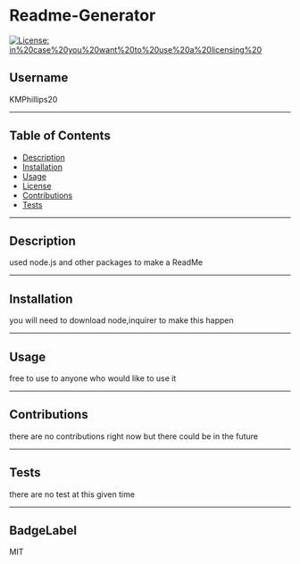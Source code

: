 # Readme-Generator
  [![License: in%20case%20you%20want%20to%20use%20a%20licensing%20](https://img.shields.io/badge/License-in%20case%20you%20want%20to%20use%20a%20licensing%20-yellow.svg)](https://opensource.org/licenses/in%20case%20you%20want%20to%20use%20a%20licensing%20) 
  

  ## Username
  KMPhillips20
***
  ## Table of Contents
  - [Description](#description)
  - [Installation](#installation)
  - [Usage](#usage)
  - [License](#license)
  - [Contributions](#contributions)
  - [Tests](#tests)
***
  ## Description
  used node.js and other packages to make a ReadMe
***
  ## Installation
  you will need to download node,inquirer to make this happen
***
  ## Usage
  free to use to anyone who would like to use it  
***
  ## Contributions
  there are no contributions right now but there could be in the future 
***
  ## Tests
  there are no test at this given time
***
  ## BadgeLabel
  MIT
  
  